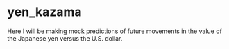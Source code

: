 # yen_kazama
Here I will be making mock predictions of future movements in the value of the Japanese yen versus the U.S. dollar.
